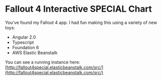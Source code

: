 Fallout 4 Interactive SPECIAL Chart
===================================

You've found my Fallout 4 app. I had fun making this using a variety of new toys:

* Angular 2.0
* Typescript
* Foundation 6
* AWS Elastic Beanstalk

You can see a running instance here: [http://fallout4special.elasticbeanstalk.com/src/](http://fallout4special.elasticbeanstalk.com/src/)
